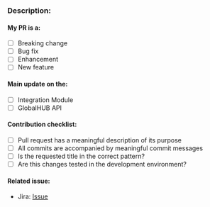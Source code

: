 ### Description:

#### My PR is a:
- [ ] Breaking change
- [ ] Bug fix
- [ ] Enhancement
- [ ] New feature

#### Main update on the:
- [ ] Integration Module
- [ ] GlobalHUB API

#### Contribution checklist:
- [ ] Pull request has a meaningful description of its purpose
- [ ] All commits are accompanied by meaningful commit messages
- [ ] Is the requested title in the correct pattern? <!-- Title pattern: [INTE-000] Short description of changes -->
- [ ] Are this changes tested in the development environment?

#### Related issue:
- Jira: [Issue](<!-- INSERT HERE THE LINK FOR ISSUE -->)


